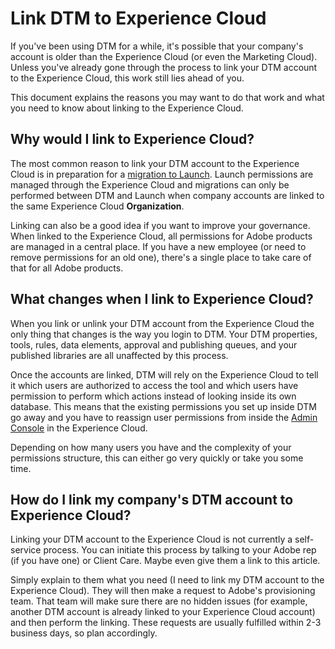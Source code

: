 # Link DTM to Experience Cloud

If you've been using DTM for a while, it's possible that your company's account is older than the Experience Cloud \(or even the Marketing Cloud\). Unless you've already gone through the process to link your DTM account to the Experience Cloud, this work still lies ahead of you.

This document explains the reasons you may want to do that work and what you need to know about linking to the Experience Cloud.

## Why would I link to Experience Cloud?

The most common reason to link your DTM account to the Experience Cloud is in preparation for a [migration to Launch](./). Launch permissions are managed through the Experience Cloud and migrations can only be performed between DTM and Launch when company accounts are linked to the same Experience Cloud **Organization**.

Linking can also be a good idea if you want to improve your governance. When linked to the Experience Cloud, all permissions for Adobe products are managed in a central place. If you have a new employee \(or need to remove permissions for an old one\), there's a single place to take care of that for all Adobe products.

## What changes when I link to Experience Cloud?

When you link or unlink your DTM account from the Experience Cloud the only thing that changes is the way you login to DTM. Your DTM properties, tools, rules, data elements, approval and publishing queues, and your published libraries are all unaffected by this process.

Once the accounts are linked, DTM will rely on the Experience Cloud to tell it which users are authorized to access the tool and which users have permission to perform which actions instead of looking inside its own database. This means that the existing permissions you set up inside DTM go away and you have to reassign user permissions from inside the [Admin Console](https://adminconsole.adobe.com) in the Experience Cloud.

Depending on how many users you have and the complexity of your permissions structure, this can either go very quickly or take you some time.

## How do I link my company's DTM account to Experience Cloud?

Linking your DTM account to the Experience Cloud is not currently a self-service process. You can initiate this process by talking to your Adobe rep \(if you have one\) or Client Care. Maybe even give them a link to this article.

Simply explain to them what you need \(I need to link my DTM account to the Experience Cloud\). They will then make a request to Adobe's provisioning team. That team will make sure there are no hidden issues \(for example, another DTM account is already linked to your Experience Cloud account\) and then perform the linking. These requests are usually fulfilled within 2-3 business days, so plan accordingly.

